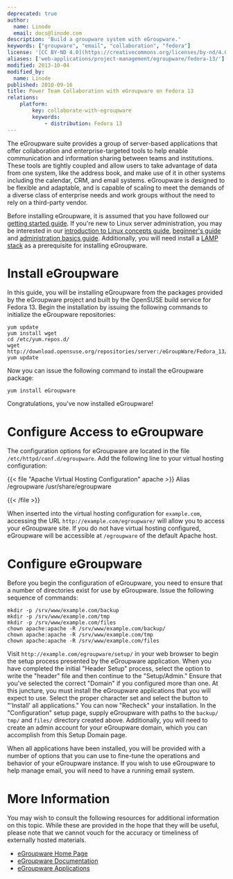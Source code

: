 ```yaml
---
deprecated: true
author:
  name: Linode
  email: docs@linode.com
description: 'Build a groupware system with eGroupware.'
keywords: ["groupware", "email", "collaboration", "fedora"]
license: '[CC BY-ND 4.0](https://creativecommons.org/licenses/by-nd/4.0)'
aliases: ['web-applications/project-management/egroupware/fedora-13/']
modified: 2013-10-04
modified_by:
  name: Linode
published: 2010-09-16
title: Power Team Collaboration with eGroupware on Fedora 13
relations:
    platform:
        key: collaborate-with-egroupware
        keywords:
            - distribution: Fedora 13
---
```




The eGroupware suite provides a group of server-based applications that offer collaboration and enterprise-targeted tools to help enable communication and information sharing between teams and institutions. These tools are tightly coupled and allow users to take advantage of data from one system, like the address book, and make use of it in other systems including the calendar, CRM, and email systems. eGroupware is designed to be flexible and adaptable, and is capable of scaling to meet the demands of a diverse class of enterprise needs and work groups without the need to rely on a third-party vendor.

Before installing eGroupware, it is assumed that you have followed our [getting started guide](/docs/getting-started/). If you're new to Linux server administration, you may be interested in our [introduction to Linux concepts guide](/docs/tools-reference/introduction-to-linux-concepts/), [beginner's guide](/docs/platform/billing-and-support/linode-beginners-guide/) and [administration basics guide](/docs/tools-reference/linux-system-administration-basics/). Additionally, you will need install a [LAMP stack](/docs/web-servers/lamp/lamp-server-on-fedora-13/) as a prerequisite for installing eGroupware.

# Install eGroupware

In this guide, you will be installing eGroupware from the packages provided by the eGroupware project and built by the OpenSUSE build service for Fedora 13. Begin the installation by issuing the following commands to initialize the eGroupware repositories:

    yum update
    yum install wget
    cd /etc/yum.repos.d/
    wget http://download.opensuse.org/repositories/server:/eGroupWare/Fedora_13/server:eGroupWare.repo
    yum update

Now you can issue the following command to install the eGroupware package:

    yum install eGroupware

Congratulations, you've now installed eGroupware!

# Configure Access to eGroupware

The configuration options for eGroupware are located in the file `/etc/httpd/conf.d/egroupware`. Add the following line to your virtual hosting configuration:

{{< file "Apache Virtual Hosting Configuration" apache >}}
Alias /egroupware /usr/share/egroupware

{{< /file >}}


When inserted into the virtual hosting configuration for `example.com`, accessing the URL `http://example.com/egroupware/` will allow you to access your eGroupware site. If you do not have virtual hosting configured, eGroupware will be accessible at `/egroupware` of the default Apache host.

# Configure eGroupware

Before you begin the configuration of eGroupware, you need to ensure that a number of directories exist for use by eGroupware. Issue the following sequence of commands:

    mkdir -p /srv/www/example.com/backup
    mkdir -p /srv/www/example.com/tmp
    mkdir -p /srv/www/example.com/files
    chown apache:apache -R /srv/www/example.com/backup/
    chown apache:apache -R /srv/www/example.com/tmp
    chown apache:apache -R /srv/www/example.com/files

Visit `http://example.com/egroupware/setup/` in your web browser to begin the setup process presented by the eGroupware application. When you have completed the initial "Header Setup" process, select the option to write the "header" file and then continue to the "Setup/Admin." Ensure that you've selected the correct "Domain" if you configured more than one. At this juncture, you must install the eGroupware applications that you will expect to use. Select the proper character set and select the button to "'Install' all applications." You can now "Recheck" your installation. In the "Configuration" setup page, supply eGroupware with paths to the `backup/` `tmp/` and `files/` directory created above. Additionally, you will need to create an admin account for your eGroupware domain, which you can accomplish from this Setup Domain page.

When all applications have been installed, you will be provided with a number of options that you can use to fine-tune the operations and behavior of your eGroupware instance. If you wish to use eGroupware to help manage email, you will need to have a running email system.

# More Information

You may wish to consult the following resources for additional information on this topic. While these are provided in the hope that they will be useful, please note that we cannot vouch for the accuracy or timeliness of externally hosted materials.

- [eGroupware Home Page](http://www.egroupware.org/)
- [eGroupware Documentation](http://www.egroupware.org/wiki/)
- [eGroupware Applications](http://www.egroupware.org/applications)



